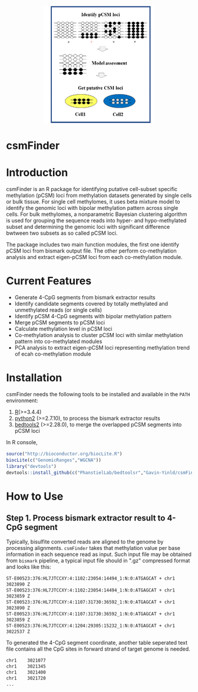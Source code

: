 <div align=center><img width="300" height="320" src="https://github.com/Gavin-Yinld/csmFInder/blob/master/figures/csmFinder.gif"/></div>

# csmFinder

# Introduction

csmFinder is an R package for identifying putative cell-subset specific methylation (pCSM) loci from methylation datasets generated by single cells or bulk tissue. For single cell methylomes, it uses beta mixture model to identify the genomic loci with bipolar methylation pattern across single cells. For bulk methylomes, a nonparametric Bayesian clustering algorithm is used for grouping the sequence reads into hyper- and hypo-methylated subset and determining the genomic loci with significant difference bwtween two subsets as so called pCSM loci. 

The package includes two main function modules, the first one identify pCSM loci from bismark output file. The other perform co-methylation analysis and extract eigen-pCSM loci from each co-methylation module.

# Current Features
* Generate 4-CpG segments from bismark extractor results
* Identify candidate segments covered by totally methylated and unmethylated reads (or single cells)
* Identify pCSM 4-CpG segments with bipolar methylation pattern
* Merge pCSM segments to pCSM loci
* Calculate methylation level in pCSM loci
* Co-methylation analysis to cluster pCSM loci with similar methylation pattern into co-methylated modules
* PCA analysis to extract eigen-pCSM loci representing methylation trend of ecah co-methylation module

# Installation
csmFinder needs the following tools to be installed and available in the `PATH` environment:
1.  [R](https://www.r-project.org/)(>=3.4.4)
2.  [python2](https://www.python.org/downloads/) (>=2.7.10), to process the bismark extractor results
3.  [bedtools2](https://github.com/arq5x/bedtools2) (>=2.28.0), to merge the overlapped pCSM segments into pCSM loci

In R console,
```R
source("http://bioconductor.org/biocLite.R")
biocLite(c("GenomicRanges","WGCNA"))
library("devtools")
devtools::install_github(c("PhanstielLab/bedtoolsr","Gavin-Yinld/csmFinder"))
```
# How to Use

## Step 1. Process bismark extractor result  to 4-CpG segment
Typically, bisulfite converted reads are aligned to the genome by processing alignments. `csmFinder` takes that methylation value per base information in each sequence read as input. Such input file may be obtained from `bismark` pipeline, a typical input file should in ".gz" compressed format and looks like this:

```
ST-E00523:376:HL7JTCCXY:4:1102:23054:14494_1:N:0:ATGAGCAT + chr1  3023890 Z
ST-E00523:376:HL7JTCCXY:4:1102:23054:14494_1:N:0:ATGAGCAT + chr1  3023859 Z
ST-E00523:376:HL7JTCCXY:4:1107:31730:36592_1:N:0:ATGAGCAT + chr1  3023890 Z
ST-E00523:376:HL7JTCCXY:4:1107:31730:36592_1:N:0:ATGAGCAT + chr1  3023859 Z
ST-E00523:376:HL7JTCCXY:4:1204:29305:15232_1:N:0:ATGAGCAT + chr1  3022537 Z
```
To generated the 4-CpG segment coordinate, another table seperated text file contains all the CpG sites in forward strand of target genome is needed.

```chr1	3021025
chr1	3021077
chr1	3021345
chr1	3021400
chr1	3021720
...
```





